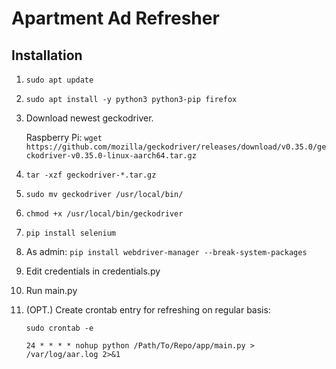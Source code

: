 # Apartment Ad Refresher

## Installation

1. `sudo apt update`

2. `sudo apt install -y python3 python3-pip firefox`

3. Download newest geckodriver.

  	Raspberry Pi: `wget https://github.com/mozilla/geckodriver/releases/download/v0.35.0/geckodriver-v0.35.0-linux-aarch64.tar.gz`

4. `tar -xzf geckodriver-*.tar.gz`

5. `sudo mv geckodriver /usr/local/bin/`

6. `chmod +x /usr/local/bin/geckodriver`

7. `pip install selenium`

8. As admin: `pip install webdriver-manager --break-system-packages`

9. Edit credentials in credentials.py

10. Run main.py

11. (OPT.) Create crontab entry for refreshing on regular basis: 

	`sudo crontab -e`

	`24 * * * * nohup python /Path/To/Repo/app/main.py > /var/log/aar.log 2>&1`
